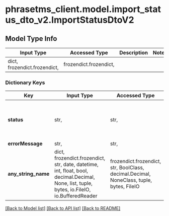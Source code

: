 # phrasetms_client.model.import_status_dto_v2.ImportStatusDtoV2

## Model Type Info

| Input Type                   | Accessed Type          | Description | Notes |
| ---------------------------- | ---------------------- | ----------- | ----- |
| dict, frozendict.frozendict, | frozendict.frozendict, |             |

### Dictionary Keys

| Key                 | Input Type                                                                                                                                  | Accessed Type                                                                           | Description                                                        | Notes                                                  |
| ------------------- | ------------------------------------------------------------------------------------------------------------------------------------------- | --------------------------------------------------------------------------------------- | ------------------------------------------------------------------ | ------------------------------------------------------ |
| **status**          | str,                                                                                                                                        | str,                                                                                    |                                                                    | [optional] must be one of ["RUNNING", "ERROR", "OK", ] |
| **errorMessage**    | str,                                                                                                                                        | str,                                                                                    |                                                                    | [optional]                                             |
| **any_string_name** | dict, frozendict.frozendict, str, date, datetime, int, float, bool, decimal.Decimal, None, list, tuple, bytes, io.FileIO, io.BufferedReader | frozendict.frozendict, str, BoolClass, decimal.Decimal, NoneClass, tuple, bytes, FileIO | any string name can be used but the value must be the correct type | [optional]                                             |

[[Back to Model list]](../../README.md#documentation-for-models) [[Back to API list]](../../README.md#documentation-for-api-endpoints) [[Back to README]](../../README.md)
